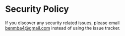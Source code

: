# Security Policy

If you discover any security related issues, please email benmba4@gmail.com instead of using the issue tracker.
